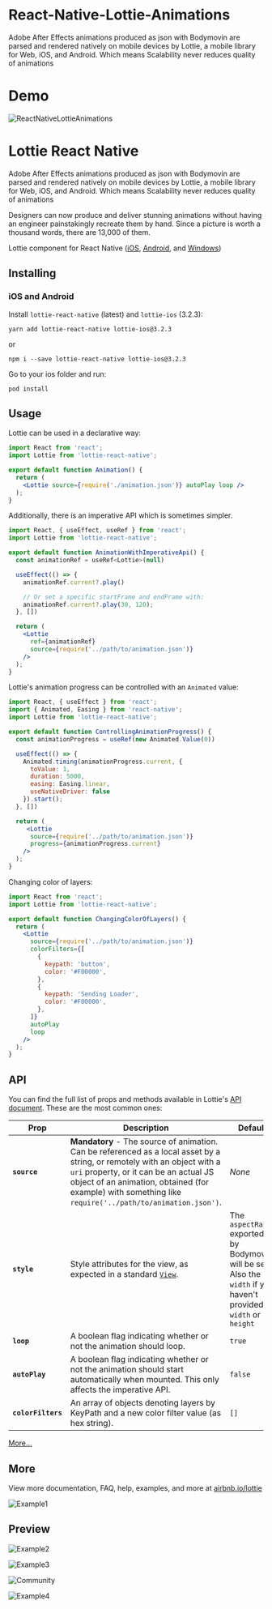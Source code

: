 # React-Native-Lottie-Animations
Adobe After Effects animations produced as json with Bodymovin are parsed and rendered natively on mobile devices by Lottie, a mobile library for Web, iOS, and Android. Which means Scalability never reduces quality of animations

# Demo 

![ReactNativeLottieAnimations](https://user-images.githubusercontent.com/86215353/181404321-fe2217ff-ae9d-4a8e-b141-0bf658a72cb6.gif)


# Lottie React Native

Adobe After Effects animations produced as json with Bodymovin are parsed and rendered natively on mobile devices by Lottie, a mobile library for Web, iOS, and Android. Which means Scalability never reduces quality of animations

Designers can now produce and deliver stunning animations without having an engineer painstakingly recreate them by hand.
Since a picture is worth a thousand words, there are 13,000 of them.

Lottie component for React Native ([iOS](https://github.com/airbnb/lottie-ios), [Android](https://github.com/airbnb/lottie-android), and [Windows](https://github.com/CommunityToolkit/Lottie-Windows))

## Installing

### iOS and Android
Install `lottie-react-native` (latest) and `lottie-ios` (3.2.3):

```
yarn add lottie-react-native lottie-ios@3.2.3
```

or

```
npm i --save lottie-react-native lottie-ios@3.2.3
```

Go to your ios folder and run:

```
pod install
```
## Usage

Lottie can be used in a declarative way:

```jsx
import React from 'react';
import Lottie from 'lottie-react-native';

export default function Animation() {
  return (
    <Lottie source={require('./animation.json')} autoPlay loop />
  );
}
```

Additionally, there is an imperative API which is sometimes simpler.

```jsx
import React, { useEffect, useRef } from 'react';
import Lottie from 'lottie-react-native';

export default function AnimationWithImperativeApi() {
  const animationRef = useRef<Lottie>(null)

  useEffect(() => {
    animationRef.current?.play()

    // Or set a specific startFrame and endFrame with:
    animationRef.current?.play(30, 120);
  }, [])

  return (
    <Lottie
      ref={animationRef}
      source={require('../path/to/animation.json')}
    />
  );
}
```

Lottie's animation progress can be controlled with an `Animated` value:

```jsx
import React, { useEffect } from 'react';
import { Animated, Easing } from 'react-native';
import Lottie from 'lottie-react-native';

export default function ControllingAnimationProgress() {
  const animationProgress = useRef(new Animated.Value(0))

  useEffect(() => {
    Animated.timing(animationProgress.current, {
      toValue: 1,
      duration: 5000,
      easing: Easing.linear,
      useNativeDriver: false
    }).start();
  }, [])

  return (
     <Lottie
      source={require('../path/to/animation.json')}
      progress={animationProgress.current}
    />
  );
}
```

Changing color of layers:

```jsx
import React from 'react';
import Lottie from 'lottie-react-native';

export default function ChangingColorOfLayers() {
  return (
    <Lottie
      source={require('../path/to/animation.json')}
      colorFilters={[
        {
          keypath: 'button',
          color: '#F00000',
        },
        {
          keypath: 'Sending Loader',
          color: '#F00000',
        },
      ]}
      autoPlay
      loop
    />
  );
}
```

## API

You can find the full list of props and methods available in Lottie's [API document](https://github.com/airbnb/lottie-react-native/blob/master/docs/api.md). These are the most common ones:

| Prop               | Description                                                                                                                                                                                                                                                                     | Default                                                                                                             |
| ------------------ | ------------------------------------------------------------------------------------------------------------------------------------------------------------------------------------------------------------------------------------------------------------------------------- | ------------------------------------------------------------------------------------------------------------------- |
| **`source`**       | **Mandatory** - The source of animation. Can be referenced as a local asset by a string, or remotely with an object with a `uri` property, or it can be an actual JS object of an animation, obtained (for example) with something like `require('../path/to/animation.json')`. | _None_                                                                                                              |
| **`style`**        | Style attributes for the view, as expected in a standard [`View`](https://facebook.github.io/react-native/docs/layout-props.html).                                                                                                                                              | The `aspectRatio` exported by Bodymovin will be set. Also the `width` if you haven't provided a `width` or `height` |
| **`loop`**         | A boolean flag indicating whether or not the animation should loop.                                                                                                                                                                                                             | `true`                                                                                                              |
| **`autoPlay`**     | A boolean flag indicating whether or not the animation should start automatically when mounted. This only affects the imperative API.                                                                                                                                           | `false`                                                                                                             |
| **`colorFilters`** | An array of objects denoting layers by KeyPath and a new color filter value (as hex string).                                                                                                                                                                                    | `[]`                                                                                                                |

[More...](https://github.com/airbnb/lottie-react-native/blob/master/docs/api.md)

## More

View more documentation, FAQ, help, examples, and more at [airbnb.io/lottie](https://airbnb.io/lottie/)

![Example1](https://res.cloudinary.com/dh6l45sly/image/upload/v1656138853/awereactnative/react-native-lottie-animations/LottieLogo1_iu9hw9.gif)

## Preview

![Example2](https://res.cloudinary.com/dh6l45sly/image/upload/v1656138853/awereactnative/react-native-lottie-animations/LottieLogo1_iu9hw9.gif)

![Example3](https://res.cloudinary.com/dh6l45sly/image/upload/v1656138854/awereactnative/react-native-lottie-animations/ShowcaseGoogleHomeA_jowtya.gif)

![Community](https://res.cloudinary.com/dh6l45sly/image/upload/v1656138854/awereactnative/react-native-lottie-animations/LottieWalkthrough_e3dyho.gif)

![Example4](https://res.cloudinary.com/dh6l45sly/image/upload/v1656138854/awereactnative/react-native-lottie-animations/ReactNativeLottieAnimations_q14gtb.gif)
